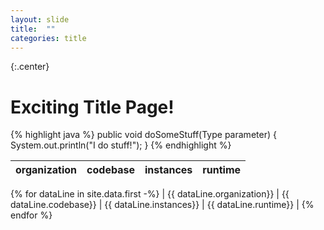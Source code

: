 ```yaml
---
layout: slide
title:  ""
categories: title
---
```


{:.center}
# Exciting Title Page!

{% highlight java %}
public void doSomeStuff(Type parameter) {
    System.out.println("I do stuff!");
}
{% endhighlight %}

|organization | codebase | instances | runtime |
|-------|--------|---------|--------|
{% for dataLine in site.data.first -%}
| {{ dataLine.organization}} | {{ dataLine.codebase}} | {{ dataLine.instances}} | {{ dataLine.runtime}} |
{% endfor %}


